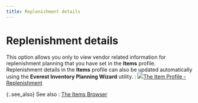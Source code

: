 ```yaml
---
title: Replenishment details
---
```


# Replenishment details


This option allows you only to view vendor related information for replenishment  planning that you have set in the **Items**  profile. Replenishment details in the **Items**  profile can also be updated automatically using the **Everest 
 Inventory Planning Wizard** utility.
: ![]({{site.mi_baseurl}}/img/lens.gif)[The  Item Profile - Replenishment]({{site.mi_baseurl}}/create-regular-items-kits-and-assemblies/creating-an-item/the_item_profile_-_replenishment.html)


{:.see_also}
See also
: [The Items Browser]({{site.mi_baseurl}}/the-items-browser/the_items_explorer.html)
